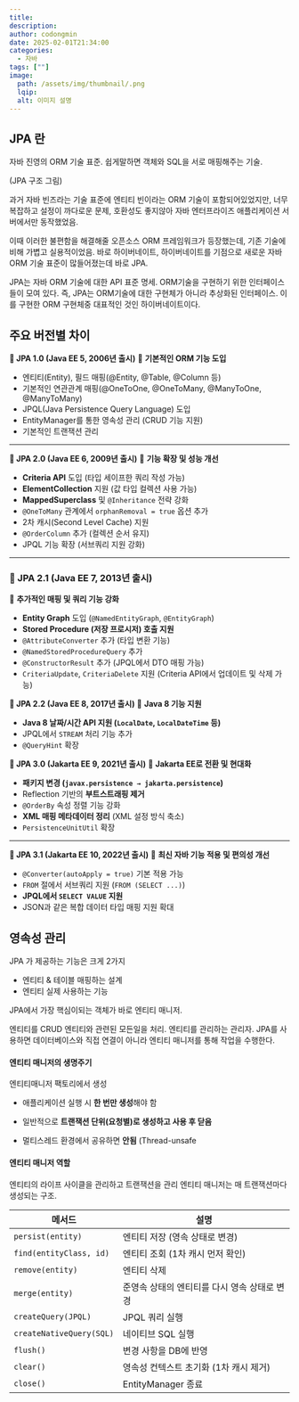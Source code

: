 ```yaml
---
title:
description:
author: codongmin
date: 2025-02-01T21:34:00
categories:
  - 자바
tags: [""]
image:
  path: /assets/img/thumbnail/.png
  lqip:
  alt: 이미지 설명
---
```



## JPA 란 

자바 진영의 ORM 기술 표준. 
쉽게말하면 객체와 SQL을 서로 매핑해주는 기술. 

(JPA 구조 그림)


과거 자바 빈즈라는 기술 표준에 엔티티 빈이라는 ORM 기술이 포함되어있었지만, 너무 복잡하고 설정이 까다로운 문제, 호환성도 좋지않아 자바 엔터프라이즈 애플리케이션 서버에서만 동작했었음. 

이때 이러한 불편함을 해결해줄 오픈소스 ORM 프레임워크가 등장했는데, 기존 기술에 비해 가볍고 실용적이었음. 바로 하이버네이트, 하이버네이트를 기점으로 새로운 자바 ORM 기술 표준이 많들어졌는데 바로 JPA.

JPA는 자바 ORM 기술에 대한 API 표준 명세. ORM기술을 구현하기 위한 인터페이스들이 모여 있다. 
즉, JPA는 ORM기술에 대한 구현체가 아니라 추상화된 인터페이스. 이를 구현한 ORM 구현체중 대표적인 것인 하이버네이트이다.


## 주요 버전별 차이 
**🔹 JPA 1.0 (Java EE 5, 2006년 출시)**
📌 **기본적인 ORM 기능 도입**

- 엔티티(Entity), 필드 매핑(@Entity, @Table, @Column 등)
- 기본적인 연관관계 매핑(@OneToOne, @OneToMany, @ManyToOne, @ManyToMany)
- JPQL(Java Persistence Query Language) 도입
- EntityManager를 통한 영속성 관리 (CRUD 기능 지원)
- 기본적인 트랜잭션 관리

---
**🔹 JPA 2.0 (Java EE 6, 2009년 출시)**
📌 **기능 확장 및 성능 개선**

- **Criteria API** 도입 (타입 세이프한 쿼리 작성 가능)
- **ElementCollection** 지원 (값 타입 컬렉션 사용 가능)
- **MappedSuperclass** 및 `@Inheritance` 전략 강화
- `@OneToMany` 관계에서 `orphanRemoval = true` 옵션 추가
- 2차 캐시(Second Level Cache) 지원
- `@OrderColumn` 추가 (컬렉션 순서 유지)
- JPQL 기능 확장 (서브쿼리 지원 강화)

---

### **🔹 JPA 2.1 (Java EE 7, 2013년 출시)**

📌 **추가적인 매핑 및 쿼리 기능 강화**

- **Entity Graph** 도입 (`@NamedEntityGraph`, `@EntityGraph`)
- **Stored Procedure (저장 프로시저) 호출 지원**
- `@AttributeConverter` 추가 (타입 변환 기능)
- `@NamedStoredProcedureQuery` 추가
- `@ConstructorResult` 추가 (JPQL에서 DTO 매핑 가능)
- `CriteriaUpdate`, `CriteriaDelete` 지원 (Criteria API에서 업데이트 및 삭제 가능)

**🔹 JPA 2.2 (Java EE 8, 2017년 출시)**
📌 **Java 8 기능 지원**

- **Java 8 날짜/시간 API 지원 (`LocalDate`, `LocalDateTime` 등)**
- JPQL에서 `STREAM` 처리 기능 추가
- `@QueryHint` 확장

 **🔹 JPA 3.0 (Jakarta EE 9, 2021년 출시)**
📌 **Jakarta EE로 전환 및 현대화**
- **패키지 변경 (`javax.persistence → jakarta.persistence`)**
- Reflection 기반의 **부트스트래핑 제거**
- `@OrderBy` 속성 정렬 기능 강화
- **XML 매핑 메타데이터 정리** (XML 설정 방식 축소)
- `PersistenceUnitUtil` 확장

---

**🔹 JPA 3.1 (Jakarta EE 10, 2022년 출시)**
📌 **최신 자바 기능 적용 및 편의성 개선**
- `@Converter(autoApply = true)` 기본 적용 가능
- `FROM` 절에서 서브쿼리 지원 (`FROM (SELECT ...)`)
- **JPQL에서 `SELECT VALUE` 지원**
- JSON과 같은 복합 데이터 타입 매핑 지원 확대


## 영속성 관리 

JPA 가 제공하는 기능은 크게 2가지 
- 엔티티 & 테이블 매핑하는 설계 
- 엔티티 실제 사용하는 기능


JPA에서 가장 핵심이되는 객체가 바로 엔티티 매니저. 

엔티티를 CRUD 엔티티와 관련된 모든일을 처리. 엔티티를 관리하는 관리자. JPA를 사용하면 데이터베이스와 직접 연결이 아니라 엔티티 매니저를 통해 작업을 수행한다.


#### 엔티티 매니저의 생명주기 

엔티티매니저 팩토리에서 생성
- 애플리케이션 실행 시 **한 번만 생성**해야 함


- 일반적으로 **트랜잭션 단위(요청별)로 생성하고 사용 후 닫음**
- 멀티스레드 환경에서 공유하면 **안됨** (Thread-unsafe

#### 엔티티 매니저 역할 

엔티티의 라이프 사이클을 관리하고 트랜잭션을 관리 
엔티티 매니저는 매 트랜잭션마다 생성되는 구조. 


| 메서드                      | 설명                        |
| ------------------------ | ------------------------- |
| `persist(entity)`        | 엔티티 저장 (영속 상태로 변경)        |
| `find(entityClass, id)`  | 엔티티 조회 (1차 캐시 먼저 확인)      |
| `remove(entity)`         | 엔티티 삭제                    |
| `merge(entity)`          | 준영속 상태의 엔티티를 다시 영속 상태로 변경 |
| `createQuery(JPQL)`      | JPQL 쿼리 실행                |
| `createNativeQuery(SQL)` | 네이티브 SQL 실행               |
| `flush()`                | 변경 사항을 DB에 반영             |
| `clear()`                | 영속성 컨텍스트 초기화 (1차 캐시 제거)   |
| `close()`                | EntityManager 종료          |